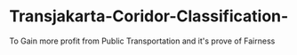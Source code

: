 # Transjakarta-Coridor-Classification-
To Gain more profit from Public Transportation and it's prove of Fairness

